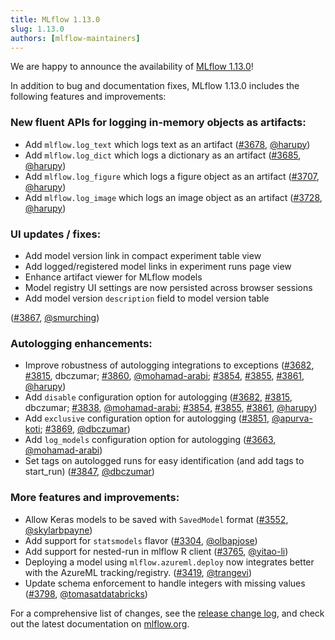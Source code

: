 ```yaml
---
title: MLflow 1.13.0
slug: 1.13.0
authors: [mlflow-maintainers]
---
```


We are happy to announce the availability of [MLflow 1.13.0](https://github.com/mlflow/mlflow/releases/tag/v1.13.0)!

In addition to bug and documentation fixes, MLflow 1.13.0 includes the following features and improvements:

### New fluent APIs for logging in-memory objects as artifacts:

- Add `mlflow.log_text` which logs text as an artifact ([#3678](https://github.com/mlflow/mlflow/pull/3678), [@harupy](https://github.com/harupy))
- Add `mlflow.log_dict` which logs a dictionary as an artifact ([#3685](https://github.com/mlflow/mlflow/pull/3685), [@harupy](https://github.com/harupy))
- Add `mlflow.log_figure` which logs a figure object as an artifact ([#3707](https://github.com/mlflow/mlflow/pull/3707), [@harupy](https://github.com/harupy))
- Add `mlflow.log_image` which logs an image object as an artifact ([#3728](https://github.com/mlflow/mlflow/pull/3728), [@harupy](https://github.com/harupy))

### UI updates / fixes:

- Add model version link in compact experiment table view
- Add logged/registered model links in experiment runs page view
- Enhance artifact viewer for MLflow models
- Model registry UI settings are now persisted across browser sessions
- Add model version `description` field to model version table

([#3867](https://github.com/mlflow/mlflow/pull/3867), [@smurching](https://github.com/smurching))

### Autologging enhancements:

- Improve robustness of autologging integrations to exceptions ([#3682](https://github.com/mlflow/mlflow/pull/3682), [#3815](https://github.com/mlflow/mlflow/pull/3815), dbczumar; [#3860](https://github.com/mlflow/mlflow/pull/3860), [@mohamad-arabi](https://github.com/mohamad-arabi); [#3854](https://github.com/mlflow/mlflow/pull/3854), [#3855](https://github.com/mlflow/mlflow/pull/3855), [#3861](https://github.com/mlflow/mlflow/pull/3861), [@harupy](https://github.com/harupy))
- Add `disable` configuration option for autologging ([#3682](https://github.com/mlflow/mlflow/pull/3682), [#3815](https://github.com/mlflow/mlflow/pull/3815), dbczumar; [#3838](https://github.com/mlflow/mlflow/pull/3838), [@mohamad-arabi](https://github.com/mohamad-arabi); [#3854](https://github.com/mlflow/mlflow/pull/3854), [#3855](https://github.com/mlflow/mlflow/pull/3855), [#3861](https://github.com/mlflow/mlflow/pull/3861), [@harupy](https://github.com/harupy))
- Add `exclusive` configuration option for autologging ([#3851](https://github.com/mlflow/mlflow/pull/3851), [@apurva-koti](https://github.com/apurva-koti); [#3869](https://github.com/mlflow/mlflow/pull/3869), [@dbczumar](https://github.com/dbczumar))
- Add `log_models` configuration option for autologging ([#3663](https://github.com/mlflow/mlflow/pull/3663), [@mohamad-arabi](https://github.com/mohamad-arabi))
- Set tags on autologged runs for easy identification (and add tags to start_run) ([#3847](https://github.com/mlflow/mlflow/pull/3847), [@dbczumar](https://github.com/dbczumar))

### More features and improvements:

- Allow Keras models to be saved with `SavedModel` format ([#3552](https://github.com/mlflow/mlflow/pull/3552), [@skylarbpayne](https://github.com/skylarbpayne))
- Add support for `statsmodels` flavor ([#3304](https://github.com/mlflow/mlflow/pull/3304), [@olbapjose](https://github.com/olbapjose))
- Add support for nested-run in mlflow R client ([#3765](https://github.com/mlflow/mlflow/pull/3765), [@yitao-li](https://github.com/yitao-li))
- Deploying a model using `mlflow.azureml.deploy` now integrates better with the AzureML tracking/registry. ([#3419](https://github.com/mlflow/mlflow/pull/3419), [@trangevi](https://github.com/trangevi))
- Update schema enforcement to handle integers with missing values ([#3798](https://github.com/mlflow/mlflow/pull/3798), [@tomasatdatabricks](https://github.com/tomasatdatabricks))

For a comprehensive list of changes, see the [release change log](https://github.com/mlflow/mlflow/releases/tag/v1.13.0), and check out the latest documentation on [mlflow.org](http://mlflow.org/).
